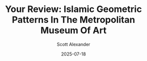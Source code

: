 ---
layout: podcast
title: "Your Review: Islamic Geometric Patterns In The Metropolitan Museum Of Art"
author: Scott Alexander
description: https://www.astralcodexten.com/p/your-review-islamic-geometric-patterns
date: 2025-07-18
length: 7314589
duration: 1828
guid: your-review-islamic-geometric-patterns
---